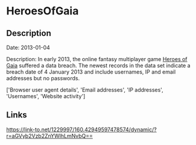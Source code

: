 # HeroesOfGaia

## Description

Date: 2013-01-04

Description:
In early 2013, the online fantasy multiplayer game <a href="http://hog.playsnail.com" target="_blank" rel="noopener">Heroes of Gaia</a> suffered a data breach. The newest records in the data set indicate a breach date of 4 January 2013 and include usernames, IP and email addresses but no passwords.


['Browser user agent details', 'Email addresses', 'IP addresses', 'Usernames', 'Website activity']

## Links

https://link-to.net/1229997/160.42949597478574/dynamic/?r=aGVyb2Vzb2ZnYWlhLmNvbQ==